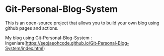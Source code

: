 # Git-Personal-Blog-System
This is an open-source project that allows you to build your own blog using github pages and actions.

My blog using Git-Personal-Blog-System : Ingeniare(https://seojaeohcode.github.io/Git-Personal-Blog-System/index.html)
